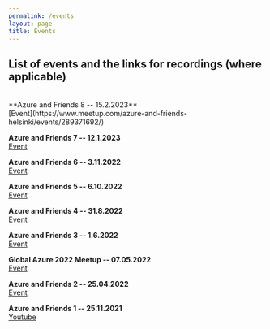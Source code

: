 ```yaml
---
permalink: /events
layout: page
title: Events
---
```


## List of events and the links for recordings (where applicable)
<br>
**Azure and Friends 8 -- 15.2.2023**<br>
[Event](https://www.meetup.com/azure-and-friends-helsinki/events/289371692/)

**Azure and Friends 7 -- 12.1.2023**<br>
[Event](https://www.meetup.com/azure-and-friends-helsinki/events/289371544/)

**Azure and Friends 6 -- 3.11.2022**<br>
[Event](https://www.meetup.com/azure-and-friends-helsinki/events/288952644/)

**Azure and Friends 5 -- 6.10.2022**<br>
[Event](https://www.linkedin.com/events/azureandfriendsmeetup6-106976157605924605952/)

**Azure and Friends 4 -- 31.8.2022**<br>
[Event](https://www.linkedin.com/events/azureandfriendsmeetup31-86942209420722372609)

**Azure and Friends 3 -- 1.6.2022**<br>
[Event](https://www.linkedin.com/events/azureandfriendsmeetup1-6-inpers6929367990958194688/)

**Global Azure 2022 Meetup -- 07.05.2022**<br>
[Event](https://globalazure.net/communities/2022/azureandfriends)

**Azure and Friends 2 -- 25.04.2022**<br>
[Event](https://www.linkedin.com/events/azureandfriendsmeetup25-4-inper6915585872725770240)

**Azure and Friends 1 -- 25.11.2021**<br>
[Youtube](https://www.youtube.com/watch?v=99iIvvIHs4w)
